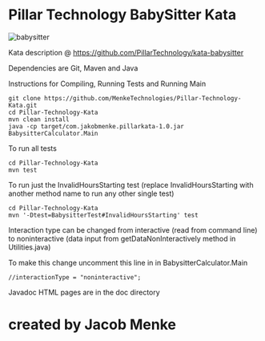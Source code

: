 # Pillar Technology BabySitter Kata

![babysitter](/babysitter.jpg)

Kata description @ https://github.com/PillarTechnology/kata-babysitter

Dependencies are Git, Maven and Java

Instructions for Compiling, Running Tests and Running Main

```
git clone https://github.com/MenkeTechnologies/Pillar-Technology-Kata.git
cd Pillar-Technology-Kata
mvn clean install
java -cp target/com.jakobmenke.pillarkata-1.0.jar BabysitterCalculator.Main
```

To run all tests
```
cd Pillar-Technology-Kata
mvn test
```
To run just the InvalidHoursStarting test (replace InvalidHoursStarting with another method name to run any other single test)
```
cd Pillar-Technology-Kata
mvn '-Dtest=BabysitterTest#InvalidHoursStarting' test
```
Interaction type can be changed from interactive (read from command line) to noninteractive (data input from getDataNonInteractively method in Utilities.java)

To make this change uncomment this line in in BabysitterCalculator.Main
```
//interactionType = "noninteractive";
```
Javadoc HTML pages are in the doc directory

# created by Jacob Menke
